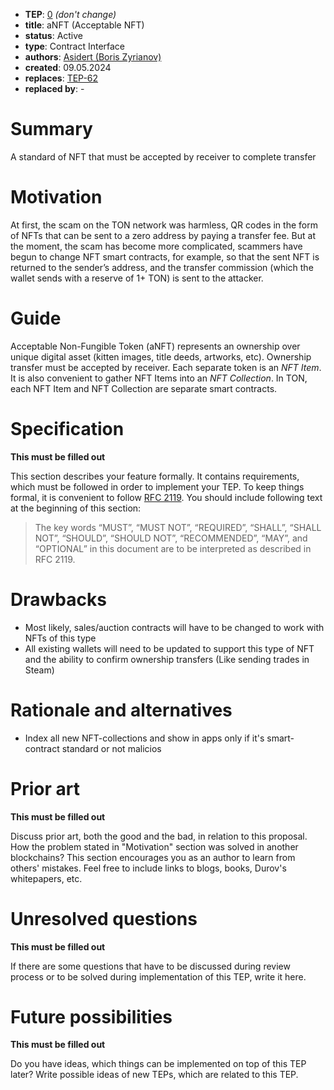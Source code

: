 - **TEP**: [0](https://github.com/ton-blockchain/TEPs/pull/0) *(don't change)*
- **title**: aNFT (Acceptable NFT)
- **status**: Active
- **type**: Contract Interface
- **authors**: [Asidert (Boris Zyrianov)](https://github.com/asidert) 
- **created**: 09.05.2024
- **replaces**: [TEP-62](https://github.com/ton-blockchain/TEPs/blob/master/0062-nft-standard.md)
- **replaced by**: -

# Summary

A standard of NFT that must be accepted by receiver to complete transfer

# Motivation

At first, the scam on the TON network was harmless, QR codes in the form of NFTs that can be sent to a zero address by paying a transfer fee.
But at the moment, the scam has become more complicated, scammers have begun to change NFT smart contracts, for example, so that the sent NFT is returned to the sender’s address, and the transfer commission (which the wallet sends with a reserve of 1+ TON) is sent to the attacker.

# Guide

Acceptable Non-Fungible Token (aNFT) represents an ownership over unique digital asset (kitten images, title deeds, artworks, etc).
Ownership transfer must be accepted by receiver.
Each separate token is an _NFT Item_. It is also convenient to gather NFT Items into an _NFT Collection_. In TON, each NFT Item and NFT Collection are separate smart contracts. 

# Specification

**This must be filled out**

This section describes your feature formally. It contains requirements, which must be followed in order to implement your TEP. To keep things formal, it is convenient to follow [RFC 2119](https://www.ietf.org/rfc/rfc2119.txt). You should include following text at the beginning of this section:

> The key words “MUST”, “MUST NOT”, “REQUIRED”, “SHALL”, “SHALL NOT”, “SHOULD”, “SHOULD NOT”, “RECOMMENDED”, “MAY”, and “OPTIONAL” in this document are to be interpreted as described in RFC 2119.

# Drawbacks

- Most likely, sales/auction contracts will have to be changed to work with NFTs of this type
- All existing wallets will need to be updated to support this type of NFT and the ability to confirm ownership transfers (Like sending trades in Steam)

# Rationale and alternatives

- Index all new NFT-collections and show in apps only if it's smart-contract standard or not malicios

# Prior art

**This must be filled out**

Discuss prior art, both the good and the bad, in relation to this proposal. How the problem stated in "Motivation" section was solved in another blockchains? This section encourages you as an author to learn from others' mistakes. Feel free to include links to blogs, books, Durov's whitepapers, etc.

# Unresolved questions

**This must be filled out**

If there are some questions that have to be discussed during review process or to be solved during implementation of this TEP, write it here.

# Future possibilities

**This must be filled out**

Do you have ideas, which things can be implemented on top of this TEP later? Write possible ideas of new TEPs, which are related to this TEP.
